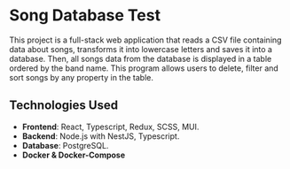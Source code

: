 # Song Database Test

This project is a full-stack web application that reads a CSV file containing data about songs,
transforms it into lowercase letters and saves it into a database. Then, all songs data
from the database is displayed in a table ordered by the band name.
This program allows users to delete, filter and sort songs by any property in the table. 

## Technologies Used

- **Frontend**: React, Typescript, Redux, SCSS, MUI.
- **Backend**: Node.js with NestJS, Typescript.
- **Database**: PostgreSQL.
- **Docker & Docker-Compose**